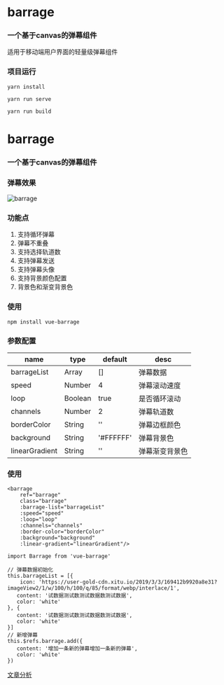 # barrage
### 一个基于canvas的弹幕组件
适用于移动端用户界面的轻量级弹幕组件

### 项目运行
```
yarn install

yarn run serve

yarn run build
```

# barrage
### 一个基于canvas的弹幕组件

### 弹幕效果

![barrage](https://user-gold-cdn.xitu.io/2019/7/20/16c0f1a946a59f3e?w=480&h=188&f=gif&s=4517801)

### 功能点

1. 支持循环弹幕
2. 弹幕不重叠
3. 支持选择轨道数
4. 支持弹幕发送
5. 支持弹幕头像
6. 支持背景颜色配置
7. 背景色和渐变背景色

### 使用

`npm install vue-barrage`

### 参数配置

| name | type | default | desc  |
| ------ | ------ | ------ | ------ |
| barrageList | Array | [] | 弹幕数据 |
| speed | Number | 4 | 弹幕滚动速度 |
| loop | Boolean | true | 是否循环滚动 |
| channels | Number | 2 | 弹幕轨道数 |
| borderColor | String | '' | 弹幕边框颜色 |
| background | String | '#FFFFFF' | 弹幕背景色 |
| linearGradient | String | '' | 弹幕渐变背景色 |

### 使用

```
<barrage
    ref="barrage"
    class="barrage"
    :barrage-list="barrageList"
    :speed="speed"
    :loop="loop"
    :channels="channels"
    :border-color="borderColor"
    :background="background"
    :linear-gradient="linearGradient"/>

import Barrage from 'vue-barrage'

// 弹幕数据初始化
this.barrageList = [{
	icon: 'https://user-gold-cdn.xitu.io/2019/3/3/169412b9920a8e31?imageView2/1/w/100/h/100/q/85/format/webp/interlace/1',
   content: '试数据测试数测试数据数测试数据',
   color: 'white'
}, {
   content: '试数据测试数测试数据数测试数据',
   color: 'white'
}]
// 新增弹幕
this.$refs.barrage.add({
   content: '增加一条新的弹幕增加一条新的弹幕',
   color: 'white'
})
```

[文章分析](https://juejin.im/post/5d32ef685188251b4b32b348)


